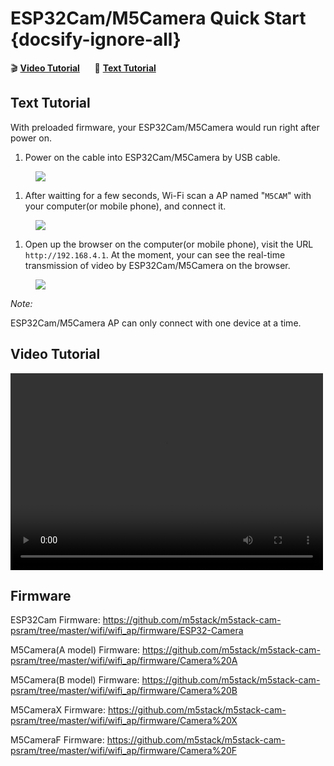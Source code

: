 # ESP32Cam/M5Camera Quick Start {docsify-ignore-all}

:clapper: **[Video Tutorial](#Video-Tutorial)**&nbsp;&nbsp;&nbsp;&nbsp;&nbsp;&nbsp;:memo: **[Text Tutorial](#Text-Tutorial)**

## Text Tutorial

With preloaded firmware, your ESP32Cam/M5Camera would run right after power on.
1. Power on the cable into ESP32Cam/M5Camera by USB cable.

<figure>
    <img src="assets/img/getting_started_pics/get_started_with_unit/ESP32CAM_Terminal.png">
</figure>


1. After waitting for a few seconds,  Wi-Fi scan a AP named "`M5CAM`" with your computer(or mobile phone), and connect it. 

<figure>
    <img src="assets/img/getting_started_pics/get_started_with_unit/ESP32CAM_M5CAM.png">
</figure>


1.  Open up the browser on the computer(or mobile phone), visit the URL `http://192.168.4.1`. At the moment, your can see the real-time transmission of video by ESP32Cam/M5Camera on the browser.

<figure>
    <img src="assets/img/getting_started_pics/get_started_with_unit/ESP32CAM_Browser.png">
</figure>


*Note:*

ESP32Cam/M5Camera AP can only connect with one device at a time.

## Video Tutorial

<video width="500" height="315" controls>
    <source src="https://m5stack.oss-cn-shenzhen.aliyuncs.com/video/LukeVideo/M5stack%20ESP32cam%20VS%20M5Camera%20(PSram)%20%20%20Setup.mp4" type="video/mp4">
</video>

## Firmware

ESP32Cam Firmware: https://github.com/m5stack/m5stack-cam-psram/tree/master/wifi/wifi_ap/firmware/ESP32-Camera

M5Camera(A model) Firmware: https://github.com/m5stack/m5stack-cam-psram/tree/master/wifi/wifi_ap/firmware/Camera%20A

M5Camera(B model) Firmware: https://github.com/m5stack/m5stack-cam-psram/tree/master/wifi/wifi_ap/firmware/Camera%20B

M5CameraX Firmware: https://github.com/m5stack/m5stack-cam-psram/tree/master/wifi/wifi_ap/firmware/Camera%20X

M5CameraF Firmware: https://github.com/m5stack/m5stack-cam-psram/tree/master/wifi/wifi_ap/firmware/Camera%20F